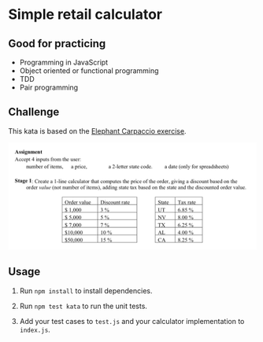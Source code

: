 # Simple retail calculator

## Good for practicing

- Programming in JavaScript
- Object oriented or functional programming
- TDD
- Pair programming

## Challenge

This kata is based on the [Elephant Carpaccio exercise](http://alistair.cockburn.us/Elephant+Carpaccio+exercise).

![Kata description](elephant-carpaccio.png)

## Usage

1. Run `npm install` to install dependencies.

3. Run `npm test kata` to run the unit tests.

4. Add your test cases to `test.js` and your calculator implementation to `index.js`.
